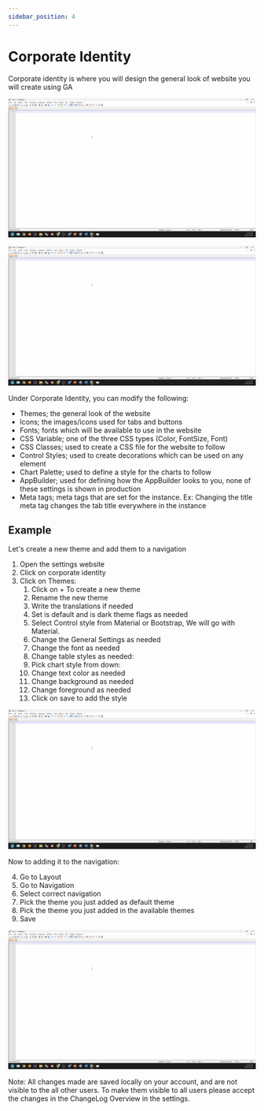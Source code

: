 ```yaml
---
sidebar_position: 4
---
```


# Corporate Identity

Corporate identity is where you will design the general look of website you will create using GA

<center>

![Hello world gif](../../static/img/placeholder.gif)

</center>

<center>

![Hello world gif](../../static/img/placeholder.gif)

</center>

Under Corporate Identity, you can modify the following:

- Themes; the general look of the website
- Icons; the images/icons used for tabs and buttons
- Fonts; fonts which will be available to use in the website
- CSS Variable; one of the three CSS types (Color, FontSize, Font)
- CSS Classes; used to create a CSS file for the website to follow
- Control Styles; used to create decorations which can be used on any element
- Chart Palette; used to define a style for the charts to follow
- AppBuilder; used for defining how the AppBuilder looks to you, none of these settings is shown in production
- Meta tags; meta tags that are set for the instance. Ex: Changing the title meta tag changes the tab title everywhere in the instance

## Example

Let's create a new theme and add them to a navigation

1. Open the settings website
2. Click on corporate identity
3. Click on Themes:
   1. Click on + To create a new theme
   2. Rename the new theme
   3. Write the translations if needed
   4. Set is default and is dark theme flags as needed
   5. Select Control style from Material or Bootstrap, We will go with Material.
   6. Change the General Settings as needed
   7. Change the font as needed
   8. Change table styles as needed:
   9. Pick chart style from down:
   10. Change text color as needed
   11. Change background as needed
   12. Change foreground as needed
   13. Click on save to add the style

<center>

![Hello world gif](../../static/img/placeholder.gif)

</center>

Now to adding it to the navigation:

4. Go to Layout
5. Go to Navigation
6. Select correct navigation
7. Pick the theme you just added as default theme
8. Pick the theme you just added in the available themes
9. Save

<center>

![Hello world gif](../../static/img/placeholder.gif)

</center>

Note: All changes made are saved locally on your account, and are not visible to the all other users. To make them visible to all users please accept the changes in the ChangeLog Overview in the settings.
